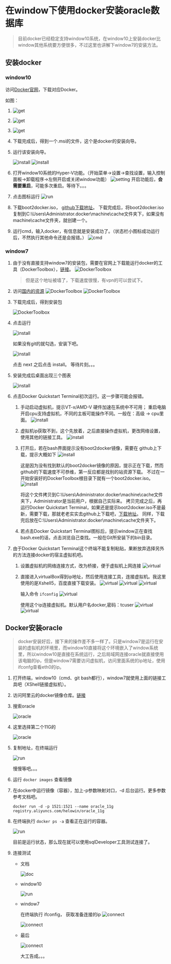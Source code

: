 # 在window下使用docker安装oracle数据库
> 目前docker已经稳定支持window10系统，在window10上安装docker比window其他系统要方便很多，不过这里也讲解下window7的安装方法。


## 安装docker

### window10
访问[Docker官网](https://www.docker.com/)，下载对应Docker。

如图：

1. ![get](images/1.png)

2. ![get](images/2.png)

3. ![get](images/3.png)

4. 下载完成后，得到一个.msi的文件，这个是docker的安装向导。

5. 运行该安装向导。
   
    ![install](images/23.png)
    ![install](images/24.png)
    
6. 打开window10系统的Hyper-V功能。（开始菜单->设置->查找设置，输入控制面板->卸载程序->左侧开启或关闭window功能）
   ![setting](images/22.png)
   开启功能后，**会需要重启**，可能多次重启。等待下。。。

7. 点击图标运行 
    ![run](images/25.png)

8. 下载boot2docker.iso，
    [github下载地址](https://github.com/boot2docker/boot2docker/releases)。
    下载完成后，将boot2docker.iso复制到C:\Users\Administrator\.docker\machine\cache文件夹下，如果没有machine\cache文件夹，就创建一个。

9. 运行cmd，输入docker，有信息就是安装成功了。（状态栏小图标成功运行后，不然执行其他命令还是会报错。）
   ![cmd](images/26.png)
    
### window7
1. 由于没有直接支持window7的安装包，需要在官网上下载能运行docker的工具（DockerToolbox），[链接](https://www.docker.com/products/docker-toolbox)。
![DockerToolbox](images/4.png)
   > 但是这个地址被墙了，下载速度很慢，有vpn的可以尝试下。

2. 访问[国内的资源](http://get.daocloud.io/#install-docker-for-mac-windows) 
  ![DockerToolbox](images/5.png)
  ![DockerToolbox](images/6.png)

3. 下载完成后，得到安装包

    ![DockerToolbox](images/7.png)

4. 点击运行
  
    ![install](images/8.png)
  
   如果没有git的就勾选，安装下吧。
   
    ![install](images/9.png)

    点击 next 之后点击  install。 等待片刻。。。

5. 安装完成后桌面出现三个图表
    
    ![install](images/10.png)

6. 点击Docker Quickstart Terminal初次运行。这一步骤可能会报错。
    1. 手动启动虚拟机，提示VT-x/AMD-V 硬件加速在系统中不可用；
    重启电脑开启cpu支持虚拟机，不同的主板可能操作不同。一般在：高级 -> cpu里面。
    ![install](images/20.png) 

    2. 虚拟机ip获取不到，这个先放着，之后直接操作虚拟机，更改网络设置，使用其他的链接工具。
    ![install](images/11.png)

    3. 打开后，若在bash界面提示没有boot2docker镜像，需要在
      github上下载，提示大概如下
      ![install](images/12.png)
  
        这是因为没有找到默认的boot2docker镜像的原因，提示正在下载，然而github的下载速度不可恭维，第一反应都是找别的站资源下载。
        不过在一开始安装好的DockerToolbox根目录下就有一个boot2docker.iso。
     ![install](images/13.png)
  
         将这个文件拷贝到C:\Users\Administrator\.docker\machine\cache文件夹下，Administrator是当前用户，根据自己实际来。
        拷贝完成之后，再运行Docker Quickstart Terminal，如果还是提示boot2docker.iso不是最新，需要下载，那就老老实实去github上下载吧，[下载地址](https://github.com/boot2docker/boot2docker/releases)。
        同样，下载完后放在C:\Users\Administrator\.docker\machine\cache文件夹下。

      4. 若点击Docker Quickstart Terminal图标后，提示window正在查找bash.exe的话，点击浏览自己查找。一般在Git所安装下的bin目录。

7. 由于Docker Quickstart Terminal这个终端不能复制粘贴，果断放弃选择另外的方法连接docker的宿主虚拟机吧。
    1. 设置虚拟机的网络连接方式，改为桥接，便于虚拟机上网连接
    ![virtual](images/21.png)
  
    2. 直接进入virtualBox得到ip地址，然后使用连接工具，连接虚拟机。我这里使用的是Xshell5，百度直接下载安装。
    ![virtual](images/14.png)
    ![virtual](images/15.png)
    ![virtual](images/16.png)
  
        输入命令  ``` ifconfig ``` 
    ![virtual](images/17.png)
  
        使用这个ip连接虚拟机。默认用户名docker,密码：tcuser
    ![virtual](images/18.png)
    ![virtual](images/19.png)

## Docker安装oracle
> docker安装好后，接下来的操作差不多一样了。只是window7是运行在安装的虚拟机的环境里，而window10直接将这个环境嵌入了window系统里，所以window10是直接在系统运行，之后局域网连接oracle就直接使用该电脑的ip，但是window7需要访问虚拟机，访问里面系统的ip地址，使用ifconfg查看eth0的ip。

1. 打开终端，window10（cmd、git bash都行），window7就使用上面的链接工具吧（XShell链接虚拟机）。

2. 访问阿里云的docker镜像仓库。[链接](https://dev.aliyun.com/search.html?spm=5176.1972343.0.1.599c5715zro8kI)

3. 搜索oracle
    
    ![oracle](images/27.png)

4. 这里选择第二个11G的

    ![oracle](images/28.png)

5. 复制地址，在终端运行

    ![run](images/29.png)
    
    慢慢等吧。。。

6. 运行 ``` docker images ``` 查看镜像



7. 在docker中运行镜像（容器），加上-p参数映射对口，-d 后台运行。更多参数参考文档吧。

    ``` 
    docker run -d -p 1521:1521 --name oracle_11g registry.aliyuncs.com/helowin/oracle_11g
    ```
8. 在终端执行 ``` docker ps -a ``` 查看正在运行的容器。

   ![run](images/30.png)

   目前是运行状态，那么现在就可以使用sqlDeveloper工具测试连接了。

9. 连接测试

   - 文档
     
      ![doc](images/32.png)

   - window10

      ![run](images/31.png)

   - window7
   
       在终端执行 ifconfig， 获取准备连接的ip
      ![connect](images/33.png)

      ![connect](images/34.png)

   - 最后

      ![connect](images/35.png)

      大工告成。。。